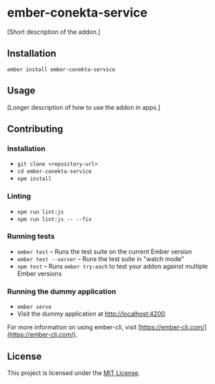 ember-conekta-service
==============================================================================

[Short description of the addon.]

Installation
------------------------------------------------------------------------------

```
ember install ember-conekta-service
```


Usage
------------------------------------------------------------------------------

[Longer description of how to use the addon in apps.]


Contributing
------------------------------------------------------------------------------

### Installation

* `git clone <repository-url>`
* `cd ember-conekta-service`
* `npm install`

### Linting

* `npm run lint:js`
* `npm run lint:js -- --fix`

### Running tests

* `ember test` – Runs the test suite on the current Ember version
* `ember test --server` – Runs the test suite in "watch mode"
* `npm test` – Runs `ember try:each` to test your addon against multiple Ember versions

### Running the dummy application

* `ember serve`
* Visit the dummy application at [http://localhost:4200](http://localhost:4200).

For more information on using ember-cli, visit [https://ember-cli.com/](https://ember-cli.com/).

License
------------------------------------------------------------------------------

This project is licensed under the [MIT License](LICENSE.md).
